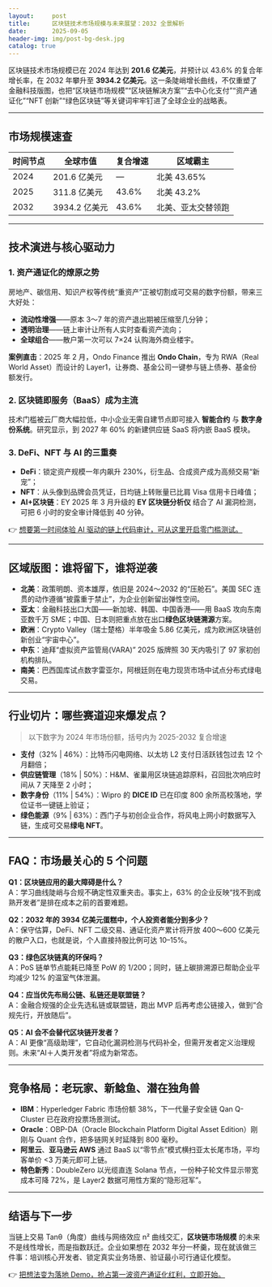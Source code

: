 ```yaml
---
layout:     post
title:      区块链技术市场规模与未来展望：2032 全景解析
date:       2025-09-05
header-img: img/post-bg-desk.jpg
catalog: true
---
```


区块链技术市场规模已在 2024 年达到 **201.6 亿美元**，并预计以 43.6% 的复合年增长率，在 2032 年攀升至 **3934.2 亿美元**。这一条陡峭增长曲线，不仅重塑了金融科技版图，也把“区块链市场规模”“区块链解决方案”“去中心化支付”“资产通证化”“NFT 创新”“绿色区块链”等关键词牢牢钉进了全球企业的战略表。  

---

## 市场规模速查  

| 时间节点 | 全球市值 | 复合增速 | 区域霸主 |
| --- | --- | --- | --- |
| 2024 | 201.6 亿美元 | — | 北美 43.65% |
| 2025 | 311.8 亿美元 | 43.6% | 北美 43.2% |
| 2032 | 3934.2 亿美元 | 43.6% | 北美、亚太交替领跑 |

---

## 技术演进与核心驱动力  

### 1. 资产通证化的燎原之势  
房地产、碳信用、知识产权等传统“重资产”正被切割成可交易的数字份额，带来三大好处：  

- **流动性增强**——原本 3～7 年的资产退出期被压缩至几分钟；  
- **透明治理**——链上审计让所有人实时查看资产流向；  
- **全球组合**——散户第一次可以 7×24 认购海外商业楼宇。  

**案例直击**：2025 年 2 月，Ondo Finance 推出 **Ondo Chain**，专为 RWA（Real World Asset）而设计的 Layer1，让券商、基金公司一键参与链上债券、基金份额发行。  

### 2. 区块链即服务（BaaS）成为主流  
技术门槛被云厂商大幅拉低，中小企业无需自建节点即可接入 **智能合约** 与 **数字身份系统**。研究显示，到 2027 年 60% 的新建供应链 SaaS 将内嵌 BaaS 模块。  

### 3. DeFi、NFT 与 AI 的三重奏  
- **DeFi**：锁定资产规模一年内飙升 230%，衍生品、合成资产成为高频交易“新宠”；  
- **NFT**：从头像到品牌会员凭证，日均链上转账量已比肩 Visa 信用卡日峰值；  
- **AI+区块链**：EY 2025 年 3 月升级的 **EY 区块链分析仪** 结合了 AI 漏洞检测，可把 6 小时的安全审计降低到 40 分钟。  

👉 [想要第一时间体验 AI 驱动的链上代码审计，可从这里开启零门槛测试。](https://okxdog.com/)  

---

## 区域版图：谁将留下，谁将逆袭  

- **北美**：政策明朗、资本雄厚，依旧是 2024～2032 的“压舱石”。美国 SEC 连贯的动作遵循“披露重于禁止”，为企业创新留出弹性空间。  
- **亚太**：金融科技出口大国——新加坡、韩国、中国香港——用 BaaS 攻向东南亚数千万 SME；中国、日本则把重点放在出口**绿色区块链溯源**方案。  
- **欧洲**：Crypto Valley（瑞士楚格）半年吸金 5.86 亿美元，成为欧洲区块链创新创业“宇宙中心”。  
- **中东**：迪拜“虚拟资产监管局(VARA)” 2025 版牌照 30 天内吸引了 97 家初创机构排队。  
- **南美**：巴西国库试点数字雷亚尔，阿根廷则在电力现货市场中试点分布式绿电交易。  

---

## 行业切片：哪些赛道迎来爆发点？  

> 以下数字为 2024 年市场份额，括号内为 2025-2032 复合增速  

- **支付**（32% | 46%）：比特币闪电网络、以太坊 L2 支付日活跃钱包过去 12 个月翻倍；  
- **供应链管理**（18% | 50%）：H&M、雀巢用区块链追踪原料，召回批次响应时间从 7 天降至 2 小时；  
- **数字身份**（11% | 54%）：Wipro 的 **DICE ID** 已在印度 800 余所高校落地，学位证书一键链上验证；  
- **绿色能源**（9% | 63%）：西门子与初创企业合作，将风电上网小时数据写入链，生成可交易**绿电 NFT**。  

---

## FAQ：市场最关心的 5 个问题  

**Q1：区块链应用的最大障碍是什么？**  
A：学习曲线陡峭与合规不确定性双重夹击。事实上，63% 的企业反映“找不到成熟开发者”是排在成本之前的首要难题。  

**Q2：2032 年的 3934 亿美元蛋糕中，个人投资者能分到多少？**  
A：保守估算，DeFi、NFT 二级交易、通证化资产累计将开放 400～600 亿美元的散户入口，也就是说，个人直接持股比例可达 10–15%。  

**Q3：绿色区块链真的环保吗？**  
A：PoS 链单节点能耗已降至 PoW 的 1/200；同时，链上碳排溯源已帮助企业平均减少 12% 的温室气体泄漏。  

**Q4：应当优先布局公链、私链还是联盟链？**  
A：金融合规强的企业先选私链或联盟链，跑出 MVP 后再考虑公链接入，做到“合规先行，开放随后”。  

**Q5：AI 会不会替代区块链开发者？**  
A：AI 更像“高级助理”，它自动化漏洞检测与代码补全，但需开发者定义治理规则。未来“AI＋人类开发者”将成为新常态。  

---

## 竞争格局：老玩家、新鲶鱼、潜在独角兽  

- **IBM**：Hyperledger Fabric 市场份额 38%，下一代量子安全链 Qan Q-Cluster 已在政府投票场景测试。  
- **Oracle**：OBP-DA（Oracle Blockchain Platform Digital Asset Edition）刚刚与 Quant 合作，把多链网关时延降到 800 毫秒。  
- **阿里云**、**亚马逊云 AWS** 通过 BaaS 以“零节点”模式横扫亚太长尾市场，平均客单价 <3 万美元即可上链。  
- **特色新秀**：DoubleZero 以光缆直连 Solana 节点，一份种子轮文件显示带宽成本可降 72%，是 Layer2 数据可用性方案的“隐形冠军”。  

---

## 结语与下一步  

当链上交易 Tanθ（角度）曲线与网络效应 n² 曲线交汇，**区块链市场规模** 的未来不是线性增长，而是指数跃迁。企业如果想在 2032 年分一杯羹，现在就该做三件事：培训核心开发者、锁定真实业务场景、验证最小可行通证化模型。  

👉 [把想法变为落地 Demo，抢占第一波资产通证化红利，立即开始。](https://okxdog.com/)